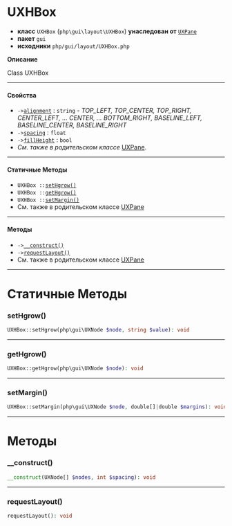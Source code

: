 # UXHBox

- **класс** `UXHBox` (`php\gui\layout\UXHBox`) **унаследован от** [`UXPane`](https://github.com/VenityStudio/android/tree/master/jphp-android-ext/api-docs/classes/php/gui/layout/UXPane.ru.md)
- **пакет** `gui`
- **исходники** `php/gui/layout/UXHBox.php`

**Описание**

Class UXHBox

---

#### Свойства

- `->`[`alignment`](#prop-alignment) : `string` - _TOP_LEFT, TOP_CENTER, TOP_RIGHT, CENTER_LEFT, ... CENTER, ... BOTTOM_RIGHT,
BASELINE_LEFT, BASELINE_CENTER, BASELINE_RIGHT_
- `->`[`spacing`](#prop-spacing) : `float`
- `->`[`fillHeight`](#prop-fillheight) : `bool`
- *См. также в родительском классе* [UXPane](https://github.com/VenityStudio/android/tree/master/jphp-android-ext/api-docs/classes/php/gui/layout/UXPane.ru.md).

---

#### Статичные Методы

- `UXHBox ::`[`setHgrow()`](#method-sethgrow)
- `UXHBox ::`[`getHgrow()`](#method-gethgrow)
- `UXHBox ::`[`setMargin()`](#method-setmargin)
- См. также в родительском классе [UXPane](https://github.com/VenityStudio/android/tree/master/jphp-android-ext/api-docs/classes/php/gui/layout/UXPane.ru.md)

---

#### Методы

- `->`[`__construct()`](#method-__construct)
- `->`[`requestLayout()`](#method-requestlayout)
- См. также в родительском классе [UXPane](https://github.com/VenityStudio/android/tree/master/jphp-android-ext/api-docs/classes/php/gui/layout/UXPane.ru.md)

---
# Статичные Методы

<a name="method-sethgrow"></a>

### setHgrow()
```php
UXHBox::setHgrow(php\gui\UXNode $node, string $value): void
```

---

<a name="method-gethgrow"></a>

### getHgrow()
```php
UXHBox::getHgrow(php\gui\UXNode $node): void
```

---

<a name="method-setmargin"></a>

### setMargin()
```php
UXHBox::setMargin(php\gui\UXNode $node, double[]|double $margins): void
```

---
# Методы

<a name="method-__construct"></a>

### __construct()
```php
__construct(UXNode[] $nodes, int $spacing): void
```

---

<a name="method-requestlayout"></a>

### requestLayout()
```php
requestLayout(): void
```